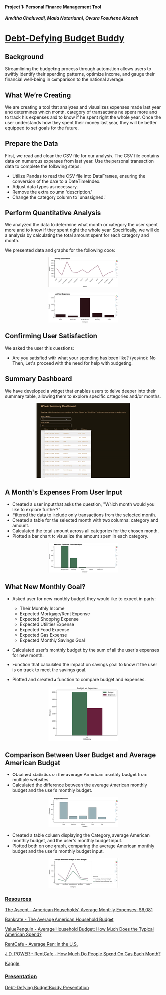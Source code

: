#### Project 1: Personal Finance Management Tool
##### Anvitha Chaluvadi, Maria Notarianni, Owura Fosuhene Akosah

# **<ins>Debt-Defying Budget Buddy</ins>**

## Background
Streamlining the budgeting process through automation allows users to swiftly identify their spending patterns, optimize income, and gauge their financial well-being in comparison to the national average.


## What We’re Creating

We are creating a tool that analyzes and visualizes expenses made last year and determines which month, category of transactions he spent more and to track his expenses and to know if he spent right the whole year. Once the user understands how they spent their money last year, they will be better equipped to set goals for the future.

## Prepare the Data

First, we read and clean the CSV file for our analysis. The CSV file contains data on numerous expenses from last year. Use the personal transaction data to complete the following steps:

* Utilize Pandas to read the CSV file into DataFrames, ensuring the conversion of the date to a DateTimeIndex.
* Adjust data types as necessary.
* Remove the extra column 'description.'
* Change the category column to 'unassigned.'

## Perform Quantitative Analysis
We analyzed the data to determine what month or category the user spent more and to know if they spent right the whole year. Specifically, we will do a analysis by calculating the total amount spent for each category and month.

We presented data and graphs for the following code: 

<p align="center"> <img src = Images/MonthExpen.jpg width =45% height 30%=/> </p>
<p align="center"> <img src = Images/LastYearExpen.jpg width =45% height 30%=/></p> 


## Confirming User Satisfaction
 
 We asked the user this questions:
 * Are you satisfied with what your spending has been like? (yes/no): No
  Then, Let's proceed with the need for help with budgeting.

## Summary Dashboard

 We have developed a widget that enables users to delve deeper into their summary table, allowing them to explore specific categories and/or months.

<p align="center">
<img src = Images/WholeSummaryDashboard.gif width =60% height 30%=/>
</p>

## A Month's Expenses From User Input

* Created a user input that asks the question, "Which month would you like to explore further?"
* Filtered the data to include only transactions from the selected month.
* Created a table for the selected month with two columns: category and amount.
* Calculated the total amount across all categories for the chosen month.
* Plotted a bar chart to visualize the amount spent in each category.

<p align="center"> <img src = Images/InputMonthExpen.jpg width =45% height 30%=/></p> 

## What New Monthly Goal?

* Asked user for new monthly budget they would like to expect in parts: 
    * Their Monthly Income
    * Expected Mortgage/Rent Expense
    * Expected Shopping Expense
    * Expected Utilities Expense
    * Expected Food Expense
    * Expected Gas Expense
    * Expected Monthly Savings Goal
  
* Calculated user's monthly budget by the sum of all the user's expenses for new month.

* Function that calculated the impact on savings goal to know if the user is on track to meet the savings goal.

* Plotted and created a function to compare budget and expenses.

<p align="center"> <img src = Images/BudgetExpenses.jpg width =45% height 30%=/></p> 

## Comparison Between User Budget and Average American Budget

* Obtained statistics on the average American monthly budget from multiple websites.
* Calculated the difference between the average American monthly budget and the user's monthly budget.
<p align="center"> <img src = Images/BudgetDifference.jpg width =45% height 30%=/></p> 

* Created a table column displaying the Category, average American monthly budget, and the user's monthly budget input.
* Plotted both on one graph, comparing the average American monthly budget and the user's monthly budget input.

<p align="center"> <img src = Images/AvgAmericanBudget.jpg width =45% height 30%=/></p> 

### <ins>Resources</ins> 
   
[The Ascent - American Households' Average Monthly Expenses: $6,081](https://www.fool.com/the-ascent/research/average-monthly-expenses/#:~:text=Share-,Average%20monthly%20food%20spending%3A%20%24779%20(13%25%20increase),%249%2C343%20over%20the%20full%20year.)

[Bankrate - The Average American Household Budget](https://www.bankrate.com/banking/savings/average-household-budget/#faqs)

[ValuePenguin - Average Household Budget: How Much Does the Typical American Spend?](https://www.valuepenguin.com/average-household-budget#:~:text=We%20spend%20an%20average%20of,monthly%20income%20in%20the%20U.S.)

[RentCafe - Average Rent in the U.S.](https://www.rentcafe.com/average-rent-market-trends/us/)

[J.D. POWER - RentCafe - How Much Do People Spend On Gas Each Month?](https://www.jdpower.com/cars/shopping-guides/how-much-do-people-spend-on-gas-each-month#:~:text=What's%20The%20Average%20Monthly%20Spend,2.24%25%20of%20their%20monthly%20income.)

[Kaggle](www.kaggle.com.)


### <ins>Presentation</ins> 
[Debt-Defying BudgetBuddy Presentation](https://docs.google.com/presentation/d/1qdo4lPtV1kjsNBMZ6L-lPR1GsPMan-R56250XQWZroY/edit?usp=sharing)



